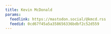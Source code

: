```yaml
---
title: Kevin McDonald
params:
  feedlink: https://mastodon.social/@kmcd.rss
  feedid: 0cd67f45a5a358656336bdbf2c52d559
---
```

